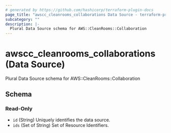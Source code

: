 ```yaml
---
# generated by https://github.com/hashicorp/terraform-plugin-docs
page_title: "awscc_cleanrooms_collaborations Data Source - terraform-provider-awscc"
subcategory: ""
description: |-
  Plural Data Source schema for AWS::CleanRooms::Collaboration
---
```


# awscc_cleanrooms_collaborations (Data Source)

Plural Data Source schema for AWS::CleanRooms::Collaboration



<!-- schema generated by tfplugindocs -->
## Schema

### Read-Only

- `id` (String) Uniquely identifies the data source.
- `ids` (Set of String) Set of Resource Identifiers.



